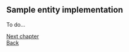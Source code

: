 ## Sample entity implementation

To do...

[Next chapter](playerspecifics.html)<br/>
[Back](index.html)
